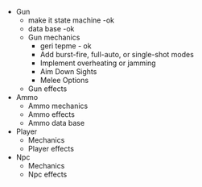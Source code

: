 
* Gun 
  * make it state machine -ok
  * data base -ok
  * Gun mechanics
    * geri tepme - ok
    * Add burst-fire, full-auto, or single-shot modes
    * Implement overheating or jamming
    * Aim Down Sights
    * Melee Options
  * Gun effects
* Ammo
  * Ammo mechanics
  * Ammo effects
  * Ammo data base
* Player
  * Mechanics
  * Player effects
* Npc
  * Mechanics
  * Npc effects